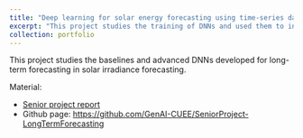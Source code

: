 ```yaml
---
title: "Deep learning for solar energy forecasting using time-series data [#SeniorY2023]"
excerpt: "This project studies the training of DNNs and used them to infer solar irradiance from a CUEE Dataset. [Final Report](https://drive.google.com/file/d/12Ymq_RUfx6PuU24alkB63ZFYjn7aUboa/view?usp=sharing) / [Code](https://github.com/GenAI-CUEE/SeniorProject-LongTermForecasting) [author: Tanan Boonyasirikul]"
collection: portfolio
---
```


This project studies the baselines and advanced DNNs developed for long-term forecasting in solar irradiance forecasting. 

Material:
- [Senior project report](https://drive.google.com/file/d/12Ymq_RUfx6PuU24alkB63ZFYjn7aUboa/view?usp=sharing) 
- Github page: https://github.com/GenAI-CUEE/SeniorProject-LongTermForecasting
 